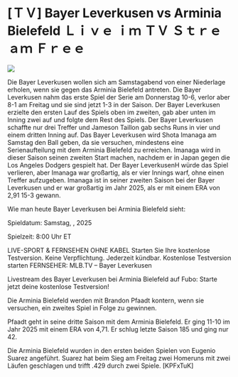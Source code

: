# [ＴＶ] Bayer Leverkusen vs Arminia Bielefeld Ｌｉｖｅ ｉｍ ＴＶ Ｓｔｒｅａｍ Ｆｒｅｅ  
  
  
[![](https://i.imgur.com/qSNzIqt.png)](https://movie.rssnews.media/ppFGwmB.php)  
  
Die Bayer Leverkusen wollen sich am Samstagabend von einer Niederlage erholen, wenn sie gegen das Arminia Bielefeld antreten. Die Bayer Leverkusen nahm das erste Spiel der Serie am Donnerstag 10-6, verlor aber 8-1 am Freitag und sie sind jetzt 1-3 in der Saison. Der Bayer Leverkusen erzielte den ersten Lauf des Spiels oben im zweiten, gab aber unten im Inning zwei auf und folgte dem Rest des Spiels. Der Bayer Leverkusen schaffte nur drei Treffer und Jameson Taillon gab sechs Runs in vier und einem dritten Inning auf. Das Bayer Leverkusen wird Shota Imanaga am Samstag den Ball geben, da sie versuchen, mindestens eine Serienaufteilung mit dem Arminia Bielefeld zu erreichen. Imanaga wird in dieser Saison seinen zweiten Start machen, nachdem er in Japan gegen die Los Angeles Dodgers gespielt hat. Der Bayer LeverkusenH würde das Spiel verlieren, aber Imanaga war großartig, als er vier Innings warf, ohne einen Treffer aufzugeben. Imanaga ist in seiner zweiten Saison bei der Bayer Leverkusen und er war großartig im Jahr 2025, als er mit einem ERA von 2,91 15-3 gewann.

Wie man heute Bayer Leverkusen bei Arminia Bielefeld sieht:

Spieldatum: Samstag, , 2025

Spielzeit: 8:00 Uhr ET

LIVE-SPORT & FERNSEHEN OHNE KABEL
Starten Sie Ihre kostenlose Testversion. Keine Verpflichtung. Jederzeit kündbar.
Kostenlose Testversion starten
FERNSEHER: MLB.TV – Bayer Leverkusen

Livestream des Bayer Leverkusen bei Arminia Bielefeld auf Fubo: Starte jetzt deine kostenlose Testversion!

Die Arminia Bielefeld werden mit Brandon Pfaadt kontern, wenn sie versuchen, ein zweites Spiel in Folge zu gewinnen.

Pfaadt geht in seine dritte Saison mit dem Arminia Bielefeld. Er ging 11-10 im Jahr 2025 mit einem ERA von 4,71. Er schlug letzte Saison 185 und ging nur 42.

Die Arminia Bielefeld wurden in den ersten beiden Spielen von Eugenio Suarez angeführt. Suarez hat beim Sieg am Freitag zwei Homeruns mit zwei Läufen geschlagen und trifft .429 durch zwei Spiele. [KPFxTuK]